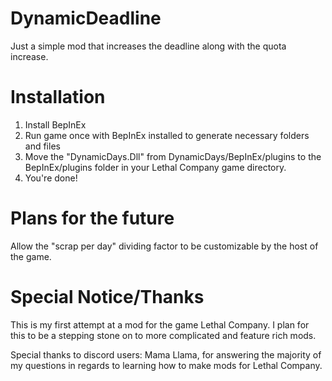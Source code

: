 # DynamicDeadline
Just a simple mod that increases the deadline along with the quota increase.

# Installation
1. Install BepInEx
2. Run game once with BepInEx installed to generate necessary folders and files
3. Move the "DynamicDays.Dll" from DynamicDays/BepInEx/plugins to the BepInEx/plugins folder in your Lethal Company game directory.
4. You're done!

# Plans for the future
Allow the "scrap per day" dividing factor to be customizable by the host of the game.

# Special Notice/Thanks
This is my first attempt at a mod for the game Lethal Company. I plan for this to be a stepping stone on to more complicated and feature rich mods.

Special thanks to discord users: 
Mama Llama, for answering the majority of my questions in regards to learning how to make mods for Lethal Company. 
